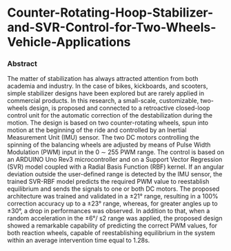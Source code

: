 # Counter-Rotating-Hoop-Stabilizer-and-SVR-Control-for-Two-Wheels-Vehicle-Applications

### Abstract
The matter of stabilization has always attracted attention from both academia and industry. In the case of bikes, kickboards, and scooters, simple stabilizer designs have been explored but are rarely applied in commercial products. In this research, a small-scale, customizable, two-wheels design, is proposed and connected to a retroactive closed-loop control unit for the automatic correction of the destabilization during the motion. The design is based on two counter-rotating wheels, spun into motion at the beginning of the ride and controlled by an Inertial Measurement Unit (IMU) sensor. The two DC motors controlling the spinning of the balancing wheels are adjusted by means of Pulse Width Modulation (PWM) input in the 0 ∼ 255 PWM range. The control is based on an ARDUINO Uno Rev3 microcontroller and on a Support Vector Regression (SVR) model coupled with a Radial Basis Function (RBF) kernel. If an angular deviation outside the user-defined range is detected by the IMU sensor, the trained SVR-RBF model predicts the required PWM value to reestablish equilibrium and sends the signals to one or both DC motors. The proposed architecture was trained and validated in a ±21° range, resulting in a 100% correction accuracy up to a ±23° range, whereas, for greater angles up to ±30°, a drop in performances was observed. In addition to that, when a random acceleration in the ±6°/ s2 range was applied, the proposed design showed a remarkable capability of predicting the correct PWM values, for both reaction wheels, capable of reestablishing equilibrium in the system within an average intervention time equal to 1.28s.
